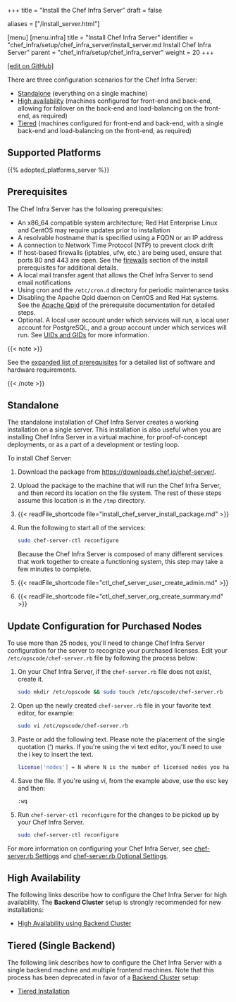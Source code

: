 +++
title = "Install the Chef Infra Server"
draft = false

aliases = ["/install_server.html"]

[menu]
  [menu.infra]
    title = "Install Chef Infra Server"
    identifier = "chef_infra/setup/chef_infra_server/install_server.md Install Chef Infra Server"
    parent = "chef_infra/setup/chef_infra_server"
    weight = 20
+++

[\[edit on GitHub\]](https://github.com/chef/chef-web-docs/blob/master/content/install_server.md)

There are three configuration scenarios for the Chef Infra Server:

-   [Standalone](#standalone) (everything on a single
    machine)
-   [High availability](#high-availability) (machines
    configured for front-end and back-end, allowing for failover on the
    back-end and load-balancing on the front-end, as required)
-   [Tiered](#tiered-single-backend) (machines
    configured for front-end and back-end, with a single back-end and
    load-balancing on the front-end, as required)

## Supported Platforms

{{% adopted_platforms_server %}}

## Prerequisites

The Chef Infra Server has the following prerequisites:

-   An x86_64 compatible system architecture; Red Hat Enterprise Linux
    and CentOS may require updates prior to installation
-   A resolvable hostname that is specified using a FQDN or an IP
    address
-   A connection to Network Time Protocol (NTP) to prevent clock drift
-   If host-based firewalls (iptables, ufw, etc.) are being used, ensure
    that ports 80 and 443 are open. See the
    [firewalls](/install_server_pre/#firewalls) section of the
    install prerequisites for additional details.
-   A local mail transfer agent that allows the Chef Infra Server to
    send email notifications
-   Using cron and the `/etc/cron.d` directory for periodic maintenance
    tasks
-   Disabling the Apache Qpid daemon on CentOS and Red Hat systems. See
    the [Apache Qpid](/install_server_pre/#apache-qpid) of the
    prerequisite documentation for detailed steps.
-   Optional. A local user account under which services will run, a
    local user account for PostgreSQL, and a group account under which
    services will run. See [UIDs and
    GIDs](/install_server_pre/#uids-and-gids) for more information.

{{< note >}}

See the [expanded list of prerequisites](/install_server_pre/) for a
detailed list of software and hardware requirements.

{{< /note >}}

## Standalone

The standalone installation of Chef Infra Server creates a working
installation on a single server. This installation is also useful when
you are installing Chef Infra Server in a virtual machine, for
proof-of-concept deployments, or as a part of a development or testing
loop.

To install Chef Server:

1.  Download the package from <https://downloads.chef.io/chef-server/>.

2.  Upload the package to the machine that will run the Chef Infra
    Server, and then record its location on the file system. The rest of
    these steps assume this location is in the `/tmp` directory.

3.  {{< readFile_shortcode file="install_chef_server_install_package.md" >}}

4.  Run the following to start all of the services:

    ``` bash
    sudo chef-server-ctl reconfigure
    ```

    Because the Chef Infra Server is composed of many different services
    that work together to create a functioning system, this step may
    take a few minutes to complete.

5.  {{< readFile_shortcode file="ctl_chef_server_user_create_admin.md" >}}

6.  {{< readFile_shortcode file="ctl_chef_server_org_create_summary.md" >}}

## Update Configuration for Purchased Nodes

To use more than 25 nodes, you'll need to change Chef Infra Server
configuration for the server to recognize your purchased licenses. Edit
your `/etc/opscode/chef-server.rb` file by following the process below:

1.  On your Chef Infra Server, if the `chef-server.rb` file does not
    exist, create it.

    ``` bash
    sudo mkdir /etc/opscode && sudo touch /etc/opscode/chef-server.rb
    ```

2.  Open up the newly created `chef-server.rb` file in your favorite
    text editor, for example:

    ``` bash
    sudo vi /etc/opscode/chef-server.rb
    ```

3.  Paste or add the following text. Please note the placement of the
    single quotation (') marks. If you're using the vi text editor,
    you'll need to use the <span class="title-ref">i</span> key to
    insert the text.

    ``` bash
    license['nodes'] = N where N is the number of licensed nodes you have purchased
    ```

4.  Save the file. If you're using vi, from the example above, use the
    <span class="title-ref">esc</span> key and then:

    ``` bash
    :wq
    ```

5.  Run `chef-server-ctl reconfigure` for the changes to be picked up by
    your Chef Infra Server.

    ``` bash
    sudo chef-server-ctl reconfigure
    ```

For more information on configuring your Chef Infra Server, see
[chef-server.rb Settings](/config_rb_server/) and [chef-server.rb
Optional Settings](/config_rb_server_optional_settings/).

## High Availability

The following links describe how to configure the Chef Infra Server for
high availability. The **Backend Cluster** setup is strongly recommended
for new installations:

-   [High Availability using Backend Cluster](/install_server_ha/)

## Tiered (Single Backend)

The following link describes how to configure the Chef Infra Server with
a single backend machine and multiple frontend machines. Note that this
process has been deprecated in favor of a [Backend
Cluster](/install_server_ha/) setup:

-   [Tiered Installation](/install_server_tiered/)
